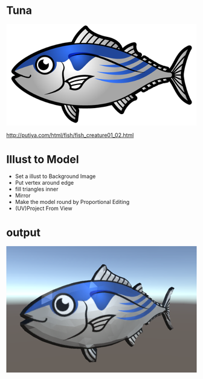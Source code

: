 # Tuna

![alt tag](./tuna.png)

http://putiya.com/html/fish/fish_creature01_02.html

# Illust to Model

* Set a illust to Background Image
* Put vertex around edge
* fill triangles inner
* Mirror
* Make the model round by Proportional Editing
* (UV)Project From View

# output

![alt tag](./output.png)
